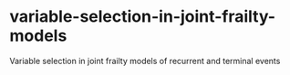# variable-selection-in-joint-frailty-models
Variable selection in joint frailty models of recurrent and terminal events
